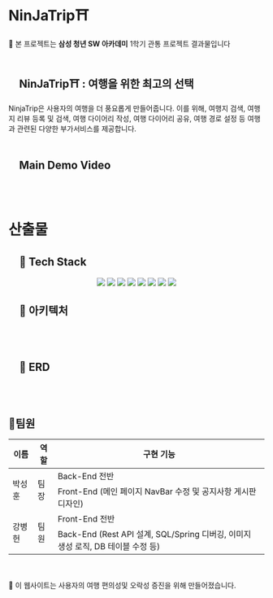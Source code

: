 # NinJaTrip⛩️
🏮 본 프로젝트는 **삼성 청년 SW 아카데미** 1학기 관통 프로젝트 결과물입니다
<br><br>

## 　NinJaTrip⛩️ : 여행을 위한 최고의 선택
NinjaTrip은 사용자의 여행을 더 풍요롭게 만들어줍니다. 이를 위해, 여행지 검색, 여행지 리뷰 등록 및 검색, 여행 다이어리 작성, 여행 다이어리 공유, 여행 경로 설정 등 여행과 관련된 다양한 부가서비스를 제공합니다. 
<br><br>

## 　Main Demo Video
<br><br>
# 산출물 
## 　🔨 Tech Stack
<p align="center">
  <img src="https://img.shields.io/badge/API-Kakao_Map-red?style=flat"> 
  <img src="https://img.shields.io/badge/API-Naver_News-6DB33F?style=flat"> 
  <img src="https://img.shields.io/badge/Library-vue_Bootstrap-563D7C?style=flat&logo=bootstrap&logoColor=white"> 
  <img src="https://img.shields.io/badge/Language-Java-007396?style=flat&logo=java&logoColor=white"> 
  <img src="https://img.shields.io/badge/Language-JavaScript-F7DF1E?style=flat&logo=javascript&logoColor=white"> 
  <img src="https://img.shields.io/badge/Database-MySql-F80000?style=flat&logo=mysql&logoColor=white"> 
  <img src="https://img.shields.io/badge/Framework-Vue-D22128?style=flat&logo=vue.js&logoColor=white"> 
  <img src="https://img.shields.io/badge/Framework-SpringFramework-6DB33F?style=flat&logo=spring&logoColor=white">
</p>

## 　🔨 아키텍처
<br><br>

## 　🔨 ERD



<br><br>
## 🥋팀원

<table>
  <thead>
    <tr>
      <th>이름</th>
      <th>역할</th>
      <th>구현 기능</th>
    </tr>
  </thead>
  <tbody>
    <tr>
      <td rowspan="2">박성훈</td>
      <td rowspan="2">팀장</td>
      <td>Back-End 전반</td>
    </tr>
        </tr>
    <tr>
      <td>Front-End (메인 페이지 NavBar 수정 및 공지사항 게시판 디자인)</td>
    </tr>
    </tr>
    <tr>
      <td rowspan="2">강병헌</td>
      <td rowspan="2">팀원</td>
      <td>Front-End 전반</td>
    </tr>
        <tr>
      <td>Back-End (Rest API 설계, SQL/Spring 디버깅, 이미지 생성 로직, DB 테이블 수정 등)</td>
    </tr>
  </tbody>
</table>

<br><br>
🏮 이 웹사이트는 사용자의 여행 편의성및 오락성 증진을 위해 만들어졌습니다.
